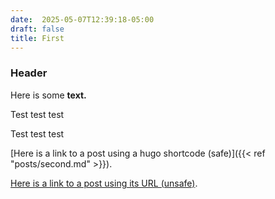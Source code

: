 ```yaml
---
date:  2025-05-07T12:39:18-05:00
draft: false
title: First
---
```


### Header

Here is some **text.**

Test test test

Test test test

[Here is a link to a post using a hugo shortcode (safe)]({{< ref "posts/second.md" >}}).

[Here is a link to a post using its URL (unsafe)](https://nandstand.github.io/hugo-sandbox/posts/bad-link/).
